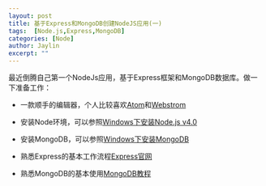 ```yaml
---
layout: post
title: 基于Express和MongoDB创建NodeJS应用(一)
tags:  [Node.js,Express,MongoDB]
categories: [Node]
author: Jaylin
excerpt: ""
---
```


最近倒腾自己第一个NodeJs应用，基于Express框架和MongoDB数据库。做一下准备工作：

- 一款顺手的编辑器，个人比较喜欢[Atom](https://atom.io/)和[Webstrom](https://www.jetbrains.com/webstorm/)

- 安装Node环境，可以参照[Windows下安装Node.js v4.0](http://www.guovz.com/2015/09/09/installnode-windows/)

- 安装MongoDB，可以参照[Windows下安装MongoDB](http://www.guovz.com/2015/09/09/installmongo-windows/)

- 熟悉Express的基本工作流程[Express官网](http://expressjs.com)

- 熟悉MongoDB的基本使用[MongoDB教程](http://yiibai.com/mongodb/)